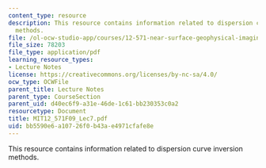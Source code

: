 ```yaml
---
content_type: resource
description: This resource contains information related to dispersion curve inversion
  methods.
file: /ol-ocw-studio-app/courses/12-571-near-surface-geophysical-imaging-fall-2009/bb5590e6a10726f0b43ae4971cfafe8e_MIT12_571F09_Lec7.pdf
file_size: 78203
file_type: application/pdf
learning_resource_types:
- Lecture Notes
license: https://creativecommons.org/licenses/by-nc-sa/4.0/
ocw_type: OCWFile
parent_title: Lecture Notes
parent_type: CourseSection
parent_uid: d40ec6f9-a31e-46de-1c61-bb230353c0a2
resourcetype: Document
title: MIT12_571F09_Lec7.pdf
uid: bb5590e6-a107-26f0-b43a-e4971cfafe8e
---
```

This resource contains information related to dispersion curve inversion methods.